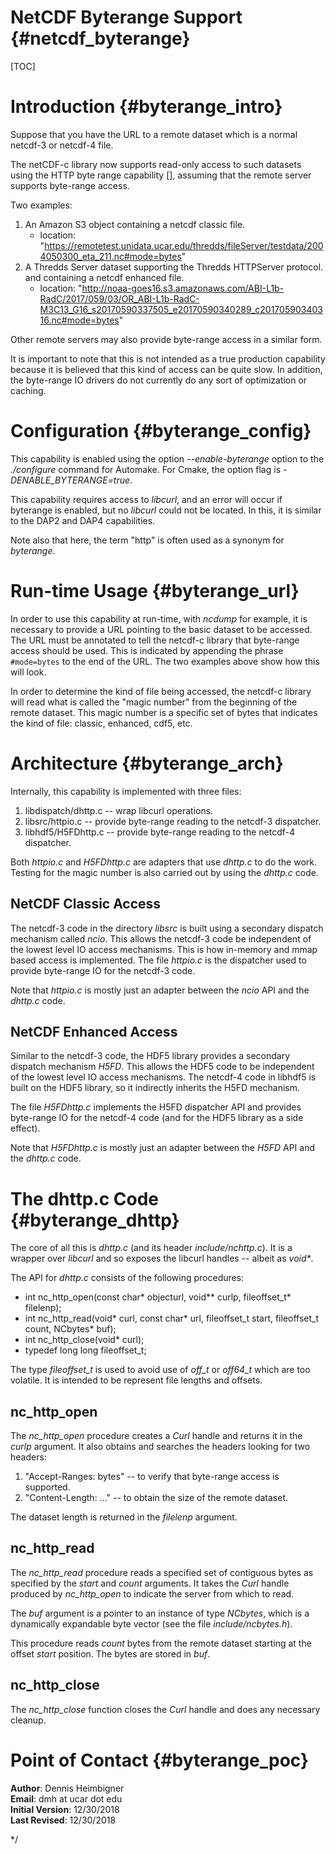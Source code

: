 NetCDF Byterange Support {#netcdf_byterange}
================================

[TOC]
<!-- Note that this file has the .dox extension, but is mostly markdown -->
<!-- Begin MarkDown -->

# Introduction {#byterange_intro}

Suppose that you have the URL to a remote dataset
which is a normal netcdf-3 or netcdf-4 file.

The netCDF-c library now supports read-only access to such
datasets using the HTTP byte range capability [], assuming that
the remote server supports byte-range access.

Two examples:

1. An Amazon S3 object containing a netcdf classic file.
   - location: "https://remotetest.unidata.ucar.edu/thredds/fileServer/testdata/2004050300_eta_211.nc#mode=bytes" 
2. A Thredds Server dataset supporting the Thredds HTTPServer protocol.
   and containing a netcdf enhanced file.
   - location: "http://noaa-goes16.s3.amazonaws.com/ABI-L1b-RadC/2017/059/03/OR_ABI-L1b-RadC-M3C13_G16_s20170590337505_e20170590340289_c20170590340316.nc#mode=bytes"

Other remote servers may also provide byte-range access in a similar form.

It is important to note that this is not intended as a true
production capability because it is believed that this kind of access
can be quite slow. In addition, the byte-range IO drivers do not
currently do any sort of optimization or caching.

# Configuration {#byterange_config}

This capability is enabled using the option *--enable-byterange* option
to the *./configure* command for Automake. For Cmake, the option flag is
*-DENABLE_BYTERANGE=true*.

This capability requires access to *libcurl*, and an error will occur
if byterange is enabled, but no *libcurl* could not be located.
In this, it is similar to the DAP2 and DAP4 capabilities.

Note also that here, the term "http" is often used as a synonym for *byterange*.

# Run-time Usage {#byterange_url}

In order to use this capability at run-time, with *ncdump* for
example, it is necessary to provide a URL pointing to the basic
dataset to be accessed. The URL must be annotated to tell the
netcdf-c library that byte-range access should be used. This is
indicated by appending the phrase ````#mode=bytes````
to the end of the URL.
The two examples above show how this will look.

In order to determine the kind of file being accessed, the
netcdf-c library will read what is called the "magic number"
from the beginning of the remote dataset. This magic number
is a specific set of bytes that indicates the kind of file:
classic, enhanced, cdf5, etc. 

# Architecture {#byterange_arch}

Internally, this capability is implemented with three files:

1. libdispatch/dhttp.c -- wrap libcurl operations.
2. libsrc/httpio.c -- provide byte-range reading to the netcdf-3 dispatcher.
3. libhdf5/H5FDhttp.c -- provide byte-range reading to the netcdf-4 dispatcher.

Both *httpio.c* and *H5FDhttp.c* are adapters that use *dhttp.c*
to do the work. Testing for the magic number is also carried out
by using the *dhttp.c* code.

## NetCDF Classic Access

The netcdf-3 code in the directory *libsrc* is built using
a secondary dispatch mechanism called *ncio*. This allows the
netcdf-3 code be independent of the lowest level IO access mechanisms.
This is how in-memory and mmap based access is implemented.
The file *httpio.c* is the dispatcher used to provide byte-range
IO for the netcdf-3 code.

Note that *httpio.c* is mostly just an
adapter between the *ncio* API and the *dhttp.c* code.

## NetCDF Enhanced Access

Similar to the netcdf-3 code, the HDF5 library
provides a secondary dispatch mechanism *H5FD*. This allows the
HDF5 code to be independent of the lowest level IO access mechanisms.
The netcdf-4 code in libhdf5 is built on the HDF5 library, so
it indirectly inherits the H5FD mechanism.

The file *H5FDhttp.c* implements the H5FD dispatcher API
and provides byte-range IO for the netcdf-4 code
(and for the HDF5 library as a side effect).

Note that *H5FDhttp.c* is mostly just an
adapter between the *H5FD* API and the *dhttp.c* code.

# The dhttp.c Code {#byterange_dhttp}

The core of all this is *dhttp.c* (and its header
*include/nchttp.c*). It is a wrapper over *libcurl*
and so exposes the libcurl handles -- albeit as _void*_.

The API for *dhttp.c* consists of the following procedures:
- int nc_http_open(const char* objecturl, void** curlp, fileoffset_t* filelenp);
- int nc_http_read(void* curl, const char* url, fileoffset_t start, fileoffset_t count, NCbytes* buf);
- int nc_http_close(void* curl);
- typedef long long fileoffset_t;

The type *fileoffset_t* is used to avoid use of *off_t* or *off64_t*
which are too volatile. It is intended to be represent file lengths
and offsets.

## nc_http_open
The *nc_http_open* procedure creates a *Curl* handle and returns it
in the *curlp* argument. It also obtains and searches the headers
looking for two headers:

1. "Accept-Ranges: bytes" -- to verify that byte-range access is supported.
2. "Content-Length: ..." -- to obtain the size of the remote dataset.

The dataset length is returned in the *filelenp* argument.

## nc_http_read

The *nc_http_read* procedure reads a specified set of contiguous bytes
as specified by the *start* and *count* arguments. It takes the *Curl*
handle produced by *nc_http_open* to indicate the server from which to read.

The *buf* argument is a pointer to an instance of type *NCbytes*, which
is a dynamically expandable byte vector (see the file *include/ncbytes.h*).

This procedure reads *count* bytes from the remote dataset starting at
the offset *start* position. The bytes are stored in *buf*.

## nc_http_close

The *nc_http_close* function closes the *Curl* handle and does any
necessary cleanup.

# Point of Contact {#byterange_poc}

__Author__: Dennis Heimbigner<br>
__Email__: dmh at ucar dot edu<br>
__Initial Version__: 12/30/2018<br>
__Last Revised__: 12/30/2018

<!-- End MarkDown -->

*/
